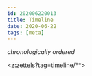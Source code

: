 ```yaml
---
id: 202006220013
title: Timeline
date: 2020-06-22
tags: [meta]
---
```

*chronologically ordered*

<z:zettels?tag=timeline/**>